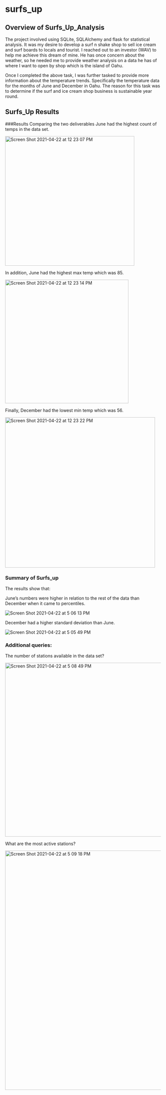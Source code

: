 # surfs_up

## Overview of Surfs_Up_Analysis

The project involved using SQLite, SQLAlchemy and flask for statistical analysis. It was my desire  to develop a surf n  shake shop to  sell ice cream and surf boards to locals and tourist. I reached out to an investor (WAV) to help me achieve this dream of mine. He has once concern about the weather, so he needed me to provide weather analysis on a data he has of where I want to open by shop which is the island of Oahu.

Once I completed the above task, I was further tasked to provide more information about the temperature trends. Specifically the temperature data for the months of June and December in Oahu. The reason for this task was to determine if the surf and ice cream shop business is sustainable year round.
## Surfs_Up Results

###Results
Comparing the two deliverables June had the highest count of temps in the data set.

<img width="418" alt="Screen Shot 2021-04-22 at 12 23 07 PM" src="https://user-images.githubusercontent.com/78401776/116017795-95541280-a60e-11eb-9923-5556032e9efb.png">


In addition, June had the highest max temp which was 85.

<img width="399" alt="Screen Shot 2021-04-22 at 12 23 14 PM" src="https://user-images.githubusercontent.com/78401776/116017814-a00ea780-a60e-11eb-867b-da185287c426.png">


Finally, December had the lowest min temp which was 56.

<img width="485" alt="Screen Shot 2021-04-22 at 12 23 22 PM" src="https://user-images.githubusercontent.com/78401776/116017829-a735b580-a60e-11eb-84c9-e62afa73fc71.png">


### Summary of Surfs_up
The results show that: 

June’s numbers were higher in relation to the rest of the data than December when it came to percentiles.

![Screen Shot 2021-04-22 at 5 06 13 PM](https://user-images.githubusercontent.com/78401776/116017857-b87ec200-a60e-11eb-8c84-fa6ef29eff0a.png)


December had a higher standard deviation than June. 

![Screen Shot 2021-04-22 at 5 05 49 PM](https://user-images.githubusercontent.com/78401776/116017887-c896a180-a60e-11eb-8c71-a73fb7bed9d0.png)


### Additional queries:

The number of stations available in the data set?

<img width="561" alt="Screen Shot 2021-04-22 at 5 08 49 PM" src="https://user-images.githubusercontent.com/78401776/116017931-dfd58f00-a60e-11eb-833b-f04f0ee3fd11.png">

What are the most active stations?

<img width="772" alt="Screen Shot 2021-04-22 at 5 09 18 PM" src="https://user-images.githubusercontent.com/78401776/116017952-f0860500-a60e-11eb-9cc8-76746c6e43d5.png">


 

